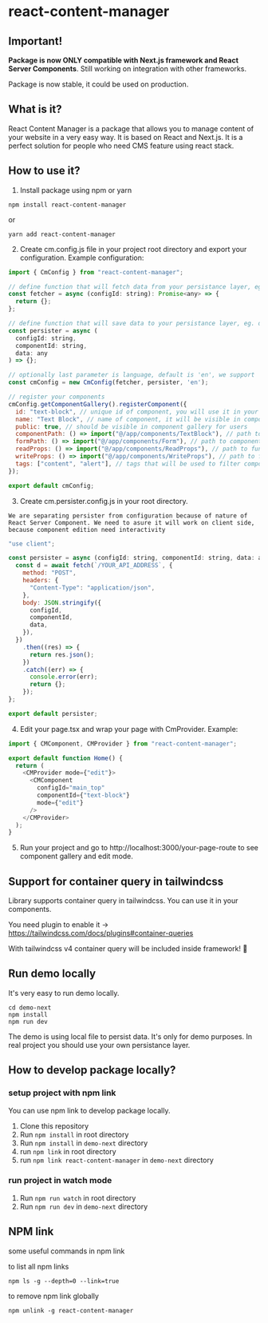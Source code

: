 # react-content-manager

## Important!

**Package is now ONLY compatible with Next.js framework and React Server Components**. Still working on integration with other frameworks.

Package is now stable, it could be used on production.

## What is it?

React Content Manager is a package that allows you to manage content of your website in a very easy way. It is based on React and Next.js. It is a perfect solution for people who need CMS feature using react stack.

## How to use it?

1. Install package using npm or yarn

```
npm install react-content-manager
```

or

```
yarn add react-content-manager
```

2. Create cm.config.js file in your project root directory and export your configuration. Example configuration:

```javascript
import { CmConfig } from "react-content-manager";

// define function that will fetch data from your persistance layer, eg. database
const fetcher = async (configId: string): Promise<any> => {
  return {};
};

// define function that will save data to your persistance layer, eg. database
const persister = async (
  configId: string,
  componentId: string,
  data: any
) => {};

// optionally last parameter is language, default is 'en', we support 'pl' as well
const cmConfig = new CmConfig(fetcher, persister, 'en');

// register your components
cmConfig.getComponentGallery().registerComponent({
  id: "text-block", // unique id of component, you will use it in your code
  name: "Text Block", // name of component, it will be visible in component gallery
  public: true, // should be visible in component gallery for users
  componentPath: () => import("@/app/components/TextBlock"), // path to component that will be rendered
  formPath: () => import("@/app/components/Form"), // path to component with form that will be use to edit component props
  readProps: () => import("@/app/components/ReadProps"), // path to function that will deserialize component props from your persistance layer
  writeProps: () => import("@/app/components/WriteProps"), // path to function that will serialize component props to your persistance layer
  tags: ["content", "alert"], // tags that will be used to filter components in component gallery
});

export default cmConfig;
```

3. Create cm.persister.config.js in your root directory. 

```
We are separating persister from configuration because of nature of React Server Component. We need to asure it will work on client side, because component edition need interactivity
```

```javascript
"use client";

const persister = async (configId: string, componentId: string, data: any) => {
  const d = await fetch(`/YOUR_API_ADDRESS`, {
    method: "POST",
    headers: {
      "Content-Type": "application/json",
    },
    body: JSON.stringify({
      configId,
      componentId,
      data,
    }),
  })
    .then((res) => {
      return res.json();
    })
    .catch((err) => {
      console.error(err);
      return {};
    });
};

export default persister;

```

4. Edit your page.tsx and wrap your page with CmProvider. Example:

```javascript
import { CMComponent, CMProvider } from "react-content-manager";

export default function Home() {
  return (
    <CMProvider mode={"edit"}>
      <CMComponent
        configId="main_top"
        componentId={"text-block"}
        mode={"edit"}
      />
    </CMProvider>
  );
}
```

5. Run your project and go to http://localhost:3000/your-page-route to see component gallery and edit mode.

## Support for container query in tailwindcss

Library supports container query in tailwindcss. You can use it in your components.

You need plugin to enable it -> https://tailwindcss.com/docs/plugins#container-queries

With tailwindcss v4 container query will be included inside framework! 🥳

## Run demo locally

It's very easy to run demo locally.

```
cd demo-next
npm install
npm run dev
```

The demo is using local file to persist data. It's only for demo purposes. In real project you should use your own persistance layer.

## How to develop package locally?

### setup project with npm link

You can use npm link to develop package locally.

1. Clone this repository
2. Run `npm install` in root directory
3. Run `npm install` in `demo-next` directory
4. run `npm link` in root directory
5. run `npm link react-content-manager` in `demo-next` directory

### run project in watch mode

1. Run `npm run watch` in root directory
2. Run `npm run dev` in `demo-next` directory

## NPM link

some useful commands in npm link

to list all npm links

```
npm ls -g --depth=0 --link=true
```

to remove npm link globally

```
npm unlink -g react-content-manager
```
